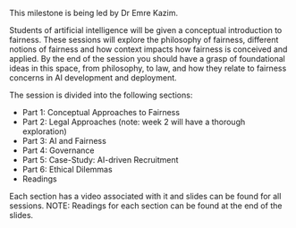 This milestone is being led by Dr Emre Kazim. 

Students of artificial intelligence will be given a conceptual introduction to fairness. These sessions will explore the philosophy of fairness, different notions of fairness and how context impacts how fairness is conceived and applied. By the end of the session you should have a grasp of foundational ideas in this space, from philosophy, to law, and how they relate to fairness concerns in AI development and deployment. 

The session is divided into the following sections: 

- Part 1: Conceptual Approaches to Fairness
- Part 2: Legal Approaches (note: week 2 will have a thorough exploration) 
- Part 3: AI and Fairness
- Part 4: Governance
- Part 5: Case-Study: AI-driven Recruitment
- Part 6: Ethical Dilemmas
- Readings 

Each section has a video associated with it and slides can be found for all sessions. 
NOTE: Readings for each section can be found at the end of the slides. 
